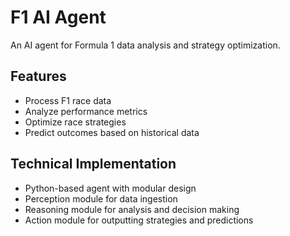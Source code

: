 # F1 AI Agent

An AI agent for Formula 1 data analysis and strategy optimization.

## Features
- Process F1 race data
- Analyze performance metrics
- Optimize race strategies
- Predict outcomes based on historical data

## Technical Implementation
- Python-based agent with modular design
- Perception module for data ingestion
- Reasoning module for analysis and decision making
- Action module for outputting strategies and predictions
